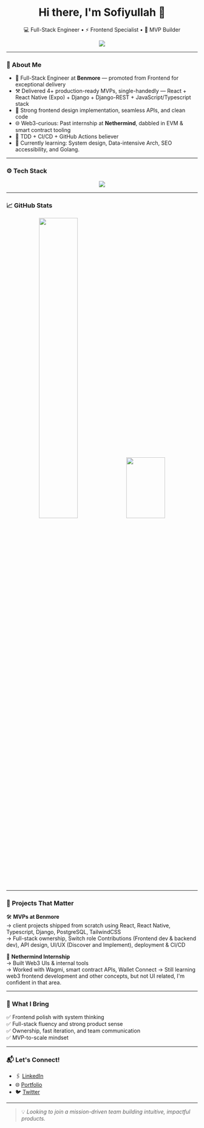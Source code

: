 <h1 align="center">Hi there, I'm Sofiyullah 👋</h1>
<p align="center">
  💻 Full-Stack Engineer • ⚡ Frontend Specialist • 🚀 MVP Builder
</p>

<p align="center">
  <img src="https://readme-typing-svg.herokuapp.com?font=Fira+Code&size=24&duration=3000&center=true&vCenter=true&width=700&lines=Crafting+Web+Experiences+End+to+End;Frontend+Lover+with+Full-Stack+Superpowers;React,+Next.js,+React+Native,+Python,+Django;" />
</p>



---

### 🧠 About Me

- 💼 Full-Stack Engineer at **Benmore** — promoted from Frontend for exceptional delivery  
- ⚒️ Delivered 4+ production-ready MVPs, single-handedly — React + React Native (Expo) + Django + Django-REST + JavaScript/Typescript stack  
- 🧩 Strong frontend design implementation, seamless APIs, and clean code  
- 🌐 Web3-curious: Past internship at **Nethermind**, dabbled in EVM & smart contract tooling  
- 🧪 TDD + CI/CD + GitHub Actions believer  
- 🌱 Currently learning: System design, Data-intensive Arch, SEO accessibility, and Golang.

---

### ⚙️ Tech Stack

<p align="center">
  <img src="https://skillicons.dev/icons?i=js,ts,react,nextjs,html,css,tailwind,redux,graphql,py,django,nodejs,express,postgres,redis,firebase,supabase,git,github,docker,aws,linux" />
</p>

---

### 📈 GitHub Stats

<p align="center">
<img src="https://github-profile-summary-cards.vercel.app/api/cards/profile-details?username=Precioussoul&theme=github" height="auto" width="45%" />
  <img src="https://github-readme-stats.vercel.app/api/top-langs/?username=Precioussoul&layout=compact&theme=tokyonight" height="160" width="45%" />
</p>

---

### 🚀 Projects That Matter

🛠️ **MVPs at Benmore**  
→ client projects shipped from scratch using React, React Native, Typescript, Django, PostgreSQL, TailwindCSS  
→ Full-stack ownership, Switch role Contributions (Frontend dev & backend dev), API design, UI/UX (Discover and Implement), deployment & CI/CD

🧱 **Nethermind Internship**  
→ Built Web3 UIs & internal tools  
→ Worked with Wagmi, smart contract APIs, Wallet Connect
→ Still learning web3 frontend development and other concepts, but not UI related, I'm confident in that area.


---

### 🧩 What I Bring

✅ Frontend polish with system thinking  
✅ Full-stack fluency and strong product sense  
✅ Ownership, fast iteration, and team communication  
✅ MVP-to-scale mindset

---

### 📬 Let's Connect!

- 🖇️ [LinkedIn](https://linkedin.com/in/sofiyullah-abdullah)  
- 🌐 [Portfolio](https://habsof.vercel.app)
- 🐦 [Twitter](https://twitter.com/sofiyullah_dev)

---

> 💡 *Looking to join a mission-driven team building intuitive, impactful products.*

 
